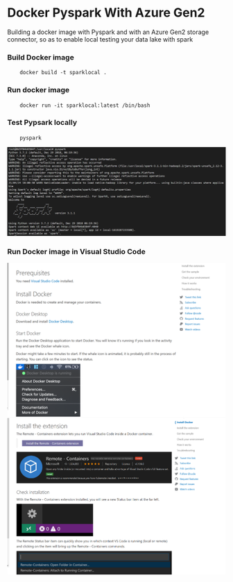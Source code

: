 # Docker Pyspark With Azure Gen2 
Building a docker image with Pyspark and with an Azure Gen2 storage connector, so as to enable local testing your data lake with spark


### Build Docker image
```
    docker build -t sparklocal .
```


### Run docker image
```
    docker run -it sparklocal:latest /bin/bash
```


### Test Pypsark locally 
```
    pyspark 
```

![Pyspark locally](/images/Spark_locally.PNG)


### Run Docker image in Visual Studio Code
![Install docker](/images/install_docker.PNG) 
![Install extension](/images/extension.PNG) 